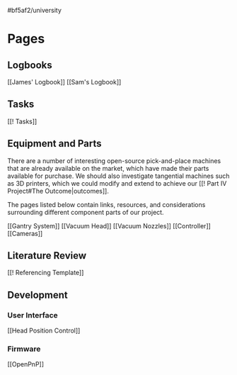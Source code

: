 #bf5af2/university 

# Pages

## Logbooks

[[James' Logbook]]
[[Sam's Logbook]]

## Tasks

[[! Tasks]]

## Equipment and Parts

There are a number of interesting open-source pick-and-place machines that are already available on the market, which have made their parts available for purchase. We should also investigate tangential machines such as 3D printers, which we could modify and extend to achieve our [[! Part IV Project#The Outcome|outcomes]].

The pages listed below contain links, resources, and considerations surrounding different component parts of our project.

[[Gantry System]]
[[Vacuum Head]]
[[Vacuum Nozzles]]
[[Controller]]
[[Cameras]]

## Literature Review

[[! Referencing Template]]

## Development

### User Interface

[[Head Position Control]]

### Firmware

[[OpenPnP]]
